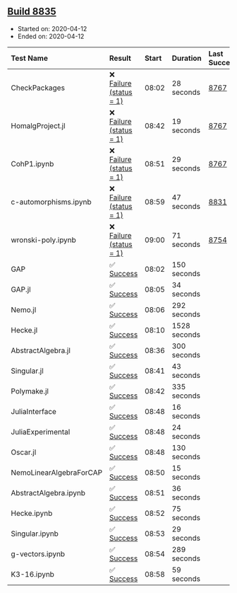 ## [Build 8835](https://oscarci.mathematik.uni-kl.de/job/oscar/8835/)

* Started on: 2020-04-12
* Ended on: 2020-04-12

| Test Name    | Result | Start | Duration | Last Success | First Failure |
|:-------------|:-------|:------|:---------|:-------------|:--------------|
| CheckPackages | ❌ [Failure (status = 1)](https://oscarci.mathematik.uni-kl.de/job/oscar/8835/artifact/logs/build-8835/CheckPackages.log) | 08:02 | 28 seconds | [8767](https://oscarci.mathematik.uni-kl.de/job/oscar/8767/) | [8768](https://oscarci.mathematik.uni-kl.de/job/oscar/8768/) |
| HomalgProject.jl | ❌ [Failure (status = 1)](https://oscarci.mathematik.uni-kl.de/job/oscar/8835/artifact/logs/build-8835/HomalgProject.jl.log) | 08:42 | 19 seconds | [8767](https://oscarci.mathematik.uni-kl.de/job/oscar/8767/) | [8768](https://oscarci.mathematik.uni-kl.de/job/oscar/8768/) |
| CohP1.ipynb | ❌ [Failure (status = 1)](https://oscarci.mathematik.uni-kl.de/job/oscar/8835/artifact/logs/build-8835/CohP1.ipynb.log) | 08:51 | 29 seconds | [8767](https://oscarci.mathematik.uni-kl.de/job/oscar/8767/) | [8768](https://oscarci.mathematik.uni-kl.de/job/oscar/8768/) |
| c-automorphisms.ipynb | ❌ [Failure (status = 1)](https://oscarci.mathematik.uni-kl.de/job/oscar/8835/artifact/logs/build-8835/c-automorphisms.ipynb.log) | 08:59 | 47 seconds | [8831](https://oscarci.mathematik.uni-kl.de/job/oscar/8831/) | [8832](https://oscarci.mathematik.uni-kl.de/job/oscar/8832/) |
| wronski-poly.ipynb | ❌ [Failure (status = 1)](https://oscarci.mathematik.uni-kl.de/job/oscar/8835/artifact/logs/build-8835/wronski-poly.ipynb.log) | 09:00 | 71 seconds | [8754](https://oscarci.mathematik.uni-kl.de/job/oscar/8754/) | [8755](https://oscarci.mathematik.uni-kl.de/job/oscar/8755/) |
| GAP | ✅ [Success](https://oscarci.mathematik.uni-kl.de/job/oscar/8835/artifact/logs/build-8835/GAP.log) | 08:02 | 150 seconds |  |  |
| GAP.jl | ✅ [Success](https://oscarci.mathematik.uni-kl.de/job/oscar/8835/artifact/logs/build-8835/GAP.jl.log) | 08:05 | 34 seconds |  |  |
| Nemo.jl | ✅ [Success](https://oscarci.mathematik.uni-kl.de/job/oscar/8835/artifact/logs/build-8835/Nemo.jl.log) | 08:06 | 292 seconds |  |  |
| Hecke.jl | ✅ [Success](https://oscarci.mathematik.uni-kl.de/job/oscar/8835/artifact/logs/build-8835/Hecke.jl.log) | 08:10 | 1528 seconds |  |  |
| AbstractAlgebra.jl | ✅ [Success](https://oscarci.mathematik.uni-kl.de/job/oscar/8835/artifact/logs/build-8835/AbstractAlgebra.jl.log) | 08:36 | 300 seconds |  |  |
| Singular.jl | ✅ [Success](https://oscarci.mathematik.uni-kl.de/job/oscar/8835/artifact/logs/build-8835/Singular.jl.log) | 08:41 | 43 seconds |  |  |
| Polymake.jl | ✅ [Success](https://oscarci.mathematik.uni-kl.de/job/oscar/8835/artifact/logs/build-8835/Polymake.jl.log) | 08:42 | 335 seconds |  |  |
| JuliaInterface | ✅ [Success](https://oscarci.mathematik.uni-kl.de/job/oscar/8835/artifact/logs/build-8835/JuliaInterface.log) | 08:48 | 16 seconds |  |  |
| JuliaExperimental | ✅ [Success](https://oscarci.mathematik.uni-kl.de/job/oscar/8835/artifact/logs/build-8835/JuliaExperimental.log) | 08:48 | 24 seconds |  |  |
| Oscar.jl | ✅ [Success](https://oscarci.mathematik.uni-kl.de/job/oscar/8835/artifact/logs/build-8835/Oscar.jl.log) | 08:48 | 130 seconds |  |  |
| NemoLinearAlgebraForCAP | ✅ [Success](https://oscarci.mathematik.uni-kl.de/job/oscar/8835/artifact/logs/build-8835/NemoLinearAlgebraForCAP.log) | 08:50 | 15 seconds |  |  |
| AbstractAlgebra.ipynb | ✅ [Success](https://oscarci.mathematik.uni-kl.de/job/oscar/8835/artifact/logs/build-8835/AbstractAlgebra.ipynb.log) | 08:51 | 36 seconds |  |  |
| Hecke.ipynb | ✅ [Success](https://oscarci.mathematik.uni-kl.de/job/oscar/8835/artifact/logs/build-8835/Hecke.ipynb.log) | 08:52 | 75 seconds |  |  |
| Singular.ipynb | ✅ [Success](https://oscarci.mathematik.uni-kl.de/job/oscar/8835/artifact/logs/build-8835/Singular.ipynb.log) | 08:53 | 29 seconds |  |  |
| g-vectors.ipynb | ✅ [Success](https://oscarci.mathematik.uni-kl.de/job/oscar/8835/artifact/logs/build-8835/g-vectors.ipynb.log) | 08:54 | 289 seconds |  |  |
| K3-16.ipynb | ✅ [Success](https://oscarci.mathematik.uni-kl.de/job/oscar/8835/artifact/logs/build-8835/K3-16.ipynb.log) | 08:58 | 59 seconds |  |  |
